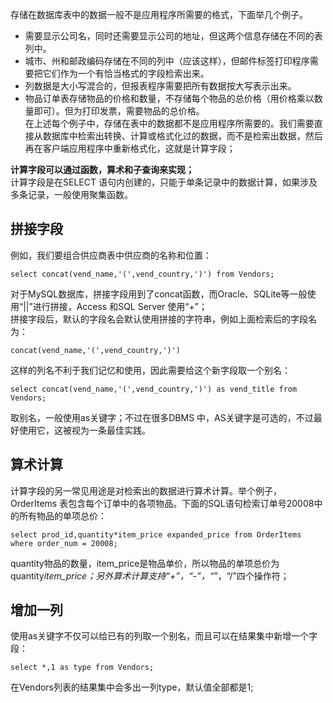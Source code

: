 存储在数据库表中的数据一般不是应用程序所需要的格式，下面举几个例子。
- 需要显示公司名，同时还需要显示公司的地址，但这两个信息存储在不同的表列中。
- 城市、州和邮政编码存储在不同的列中（应该这样），但邮件标签打印程序需要把它们作为一个有恰当格式的字段检索出来。
- 列数据是大小写混合的，但报表程序需要把所有数据按大写表示出来。
- 物品订单表存储物品的价格和数量，不存储每个物品的总价格（用价格乘以数量即可）。但为打印发票，需要物品的总价格。  
在上述每个例子中，存储在表中的数据都不是应用程序所需要的。我们需要直接从数据库中检索出转换、计算或格式化过的数据，而不是检索出数据，然后再在客户端应用程序中重新格式化，这就是计算字段；

**计算字段可以通过函数，算术和子查询来实现；**  
计算字段是在SELECT 语句内创建的，只能于单条记录中的数据计算，如果涉及多条记录，一般使用聚集函数。

## 拼接字段
例如，我们要组合供应商表中供应商的名称和位置：
```
select concat(vend_name,'(',vend_country,')') from Vendors;
```
对于MySQL数据库，拼接字段用到了concat函数，而Oracle、SQLite等一般使用“||”进行拼接，Access 和SQL Server 使用“+”；  
拼接字段后，默认的字段名会默认使用拼接的字符串，例如上面检索后的字段名为：
```
concat(vend_name,'(',vend_country,')')
```
这样的列名不利于我们记忆和使用，因此需要给这个新字段取一个别名：
```
select concat(vend_name,'(',vend_country,')') as vend_title from Vendors;
```
取别名，一般使用as关键字；不过在很多DBMS 中，AS关键字是可选的，不过最好使用它，这被视为一条最佳实践。

## 算术计算
计算字段的另一常见用途是对检索出的数据进行算术计算。举个例子，OrderItems 表包含每个订单中的各项物品。下面的SQL语句检索订单号20008中的所有物品的单项总价：
```
select prod_id,quantity*item_price expanded_price from OrderItems where order_num = 20008;
```
quantity物品的数量，item_price是物品单价，所以物品的单项总价为quantity*item_price；另外算术计算支持“+”，“-”，“*”，“/”四个操作符；

## 增加一列
使用as关键字不仅可以给已有的列取一个别名，而且可以在结果集中新增一个字段：
```
select *,1 as type from Vendors;
```
在Vendors列表的结果集中会多出一列type，默认值全部都是1;